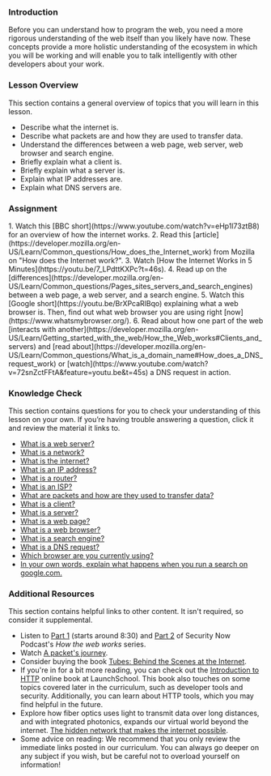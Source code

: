 ### Introduction

Before you can understand how to program the web, you need a more rigorous understanding of the web itself than you likely have now. These concepts provide a more holistic understanding of the ecosystem in which you will be working and will enable you to talk intelligently with other developers about your work.

### Lesson Overview

This section contains a general overview of topics that you will learn in this lesson.

* Describe what the internet is.
* Describe what packets are and how they are used to transfer data.
* Understand the differences between a web page, web server, web browser and search engine.
* Briefly explain what a client is.
* Briefly explain what a server is.
* Explain what IP addresses are.
* Explain what DNS servers are.

### Assignment

<div class="lesson-content__panel" markdown="1">
  1. Watch this [BBC short](https://www.youtube.com/watch?v=eHp1l73ztB8) for an overview of how the internet works.
  2. Read this [article](https://developer.mozilla.org/en-US/Learn/Common_questions/How_does_the_Internet_work) from Mozilla on "How does the Internet work?".
  3. Watch [How the Internet Works in 5 Minutes](https://youtu.be/7_LPdttKXPc?t=46s).
  4. Read up on the [differences](https://developer.mozilla.org/en-US/Learn/Common_questions/Pages_sites_servers_and_search_engines) between a web page, a web server, and a search engine.
  5. Watch this [Google short](https://youtu.be/BrXPcaRlBqo) explaining what a web browser is. Then, find out what web browser you are using right [now](https://www.whatsmybrowser.org/).
  6. Read about how one part of the web [interacts with another](https://developer.mozilla.org/en-US/Learn/Getting_started_with_the_web/How_the_Web_works#Clients_and_servers) and [read about](https://developer.mozilla.org/en-US/Learn/Common_questions/What_is_a_domain_name#How_does_a_DNS_request_work) or [watch](https://www.youtube.com/watch?v=72snZctFFtA&feature=youtu.be&t=45s) a DNS request in action.
</div> 

### Knowledge Check

This section contains questions for you to check your understanding of this lesson on your own. If you’re having trouble answering a question, click it and review the material it links to.

*   <a class="knowledge-check-link" href="https://developer.mozilla.org/en-US/docs/Learn/Common_questions/Pages_sites_servers_and_search_engines">What is a web server?</a>
*   <a class="knowledge-check-link" href="https://developer.mozilla.org/en-US/docs/Learn/Common_questions/How_does_the_Internet_work" target="_blank">What is a network?</a>
*   <a class="knowledge-check-link" href="https://www.youtube.com/watch?v=7_LPdttKXPc&t=46s" target="_blank">What is the internet?</a>
*   <a class="knowledge-check-link" href="https://developer.mozilla.org/en-US/docs/Learn/Common_questions/How_does_the_Internet_work" target="_blank">What is an IP address?</a>
*   <a class="knowledge-check-link" href="https://developer.mozilla.org/en-US/docs/Learn/Common_questions/How_does_the_Internet_work" target="_blank">What is a router?</a>
*   <a class="knowledge-check-link" href="https://developer.mozilla.org/en-US/docs/Learn/Common_questions/How_does_the_Internet_work" target="_blank">What is an ISP?</a> 
*   <a class="knowledge-check-link" href="https://developer.mozilla.org/en-US/docs/Learn/Getting_started_with_the_web/How_the_Web_works#packets_explained" target="_blank">What are packets and how are they used to transfer data?</a>
*   <a class="knowledge-check-link" href="https://developer.mozilla.org/en-US/docs/Learn/Getting_started_with_the_web/How_the_Web_works#clients_and_servers" target="_blank">What is a client?</a> 
*   <a class="knowledge-check-link" href="https://developer.mozilla.org/en-US/docs/Learn/Getting_started_with_the_web/How_the_Web_works#clients_and_servers" target="_blank">What is a server?</a>
*   <a class="knowledge-check-link" href="https://developer.mozilla.org/en-US/docs/Learn/Common_questions/Pages_sites_servers_and_search_engines" target="_blank">What is a web page?</a>
*   <a class="knowledge-check-link" href="https://www.youtube.com/watch?v=BrXPcaRlBqo&feature=youtu.be" target="_blank">What is a web browser?</a>
*   <a class="knowledge-check-link" href="https://developer.mozilla.org/en-US/docs/Learn/Common_questions/Pages_sites_servers_and_search_engines">What is a search engine?</a>
*   <a class="knowledge-check-link" href="https://www.youtube.com/watch?v=72snZctFFtA&t=45s" target="_blank">What is a DNS request?</a>
*   <a class="knowledge-check-link" href="https://www.whatsmybrowser.org/">Which browser are you currently using?</a>
*   <a class="knowledge-check-link" href="https://developer.mozilla.org/en-US/docs/Learn/Common_questions/Pages_sites_servers_and_search_engines" target="_blank">In your own words, explain what happens when you run a search on google.com.</a>

### Additional Resources

This section contains helpful links to other content. It isn't required, so consider it supplemental.

*   Listen to [Part 1](https://twit.tv/shows/security-now/episodes/25?autostart=false) (starts around 8:30) and [Part 2](https://twit.tv/shows/security-now/episodes/26?autostart=false) of Security Now Podcast's *How the web works* series.
*   Watch [A packet's journey](https://www.youtube.com/watch?v=ewrBalT_eBM&feature).
*   Consider buying the book [Tubes: Behind the Scenes at the Internet](https://www.amazon.co.uk/dp/B007TB5SKA/ref=dp-kindle-redirect?_encoding=UTF8&btkr=1).
*   If you're in for a bit more reading, you can check out the [Introduction to HTTP](https://launchschool.com/books/http) online book at LaunchSchool. This book also touches on some topics covered later in the curriculum, such as developer tools and security. Additionally, you can learn about HTTP tools, which you may find helpful in the future.
*   Explore how fiber optics uses light to transmit data over long distances, and with integrated photonics, expands our virtual world beyond the internet. [The hidden network that makes the internet possible](https://youtu.be/er3v4PVNQqE).
*   Some advice on reading: We recommend that you only review the immediate links posted in our curriculum. You can always go deeper on any subject if you wish, but be careful not to overload yourself on information!
